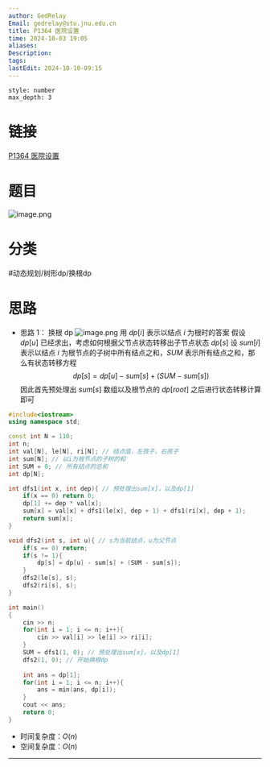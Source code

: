 ```yaml
---
author: GedRelay
Email: gedrelay@stu.jnu.edu.cn
title: P1364 医院设置
time: 2024-10-03 19:05
aliases: 
Description: 
tags: 
lastEdit: 2024-10-10-09:15
---
```


```toc
style: number
max_depth: 3
```

# 链接
[P1364 医院设置](https://www.luogu.com.cn/problem/P1364) 

# 题目
![image.png](https://ged-pic-bed.oss-cn-guangzhou.aliyuncs.com/img/202410031906933.png)


# 分类
#动态规划/树形dp/换根dp 

# 思路
- 思路 1：
换根 dp
![image.png](https://ged-pic-bed.oss-cn-guangzhou.aliyuncs.com/img/202410031912276.png)
用 ${dp\left[ i \right]  }$ 表示以结点 ${i }$ 为根时的答案
假设 ${dp\left[ u \right]  }$ 已经求出，考虑如何根据父节点状态转移出子节点状态 ${dp\left[ s \right]  }$ 
设 ${sum\left[ i \right]  }$ 表示以结点 ${i }$ 为根节点的子树中所有结点之和，${SUM }$ 表示所有结点之和，那么有状态转移方程
$$
dp\left[ s \right] =dp\left[ u \right] -sum\left[ s \right] +\left( SUM-sum\left[ s \right]  \right) 
$$
因此首先预处理出 ${sum\left[ s \right]  }$ 数组以及根节点的 ${dp\left[ root \right]  }$ 之后进行状态转移计算即可

```cpp
#include<iostream>
using namespace std;

const int N = 110;
int n;
int val[N], le[N], ri[N]; // 结点值，左孩子，右孩子
int sum[N]; // 以i为根节点的子树的和
int SUM = 0; // 所有结点的总和
int dp[N];

int dfs1(int x, int dep){ // 预处理出sum[x]，以及dp[1]
    if(x == 0) return 0;
    dp[1] += dep * val[x];
    sum[x] = val[x] + dfs1(le[x], dep + 1) + dfs1(ri[x], dep + 1);
    return sum[x];
}

void dfs2(int s, int u){ // s为当前结点，u为父节点
    if(s == 0) return;
    if(s != 1){
        dp[s] = dp[u] - sum[s] + (SUM - sum[s]);
    }
    dfs2(le[s], s);
    dfs2(ri[s], s);
}

int main()
{
	cin >> n;
	for(int i = 1; i <= n; i++){
	    cin >> val[i] >> le[i] >> ri[i];
	}
	SUM = dfs1(1, 0); // 预处理出sum[x]，以及dp[1]
	dfs2(1, 0); // 开始换根dp
	
	int ans = dp[1];
	for(int i = 1; i <= n; i++){
	    ans = min(ans, dp[i]);
	}
	cout << ans;
	return 0;
}
```


- 时间复杂度：${O\left( n \right)  }$ 
- 空间复杂度：${O\left( n \right)  }$ 


---


